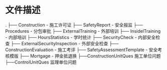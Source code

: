 # 文件描述
.
├── Construction - 施工许可证
├── SafetyReport - 安全报监
├── Procedures - 分包审批
├── ExternalTraining - 外部培训
├── InsidelTraining - 内部培训
├── HoursStatistics - 学时统计
├── SecurityCheck - 内部安全检查
├── ExternalSecurityInspection - 外部安全检查
├── ConstructionEvaluation - 施工考评
├── SafetyAssessmentTemplate - 安全考核模版
├── Mortgage - 押金抵退换
├──ConstructionUnitQues 施工单位问题
├──ControlUnitQues  监理单位问题